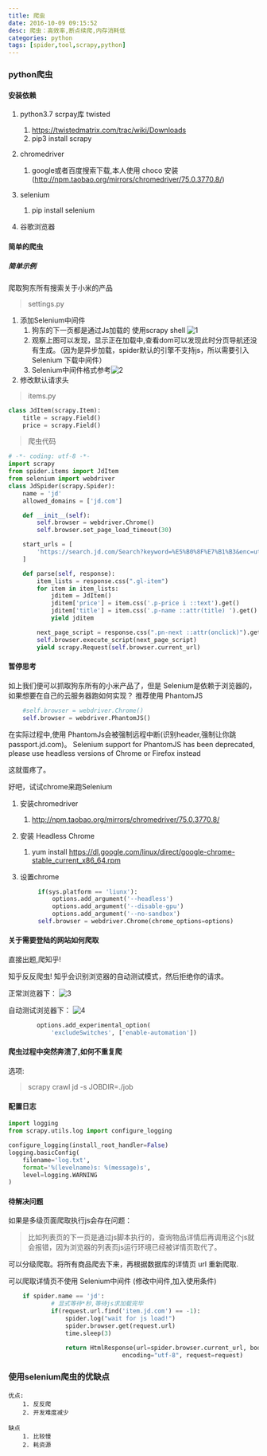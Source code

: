 ```yaml
---
title: 爬虫
date: 2016-10-09 09:15:52
desc: 爬虫：高效率,断点续爬,内存消耗低
categories: python
tags: [spider,tool,scrapy,python]
---
```

### python爬虫

#### 安装依赖

1. python3.7 scrpay库 twisted
    1. https://twistedmatrix.com/trac/wiki/Downloads
    1. pip3 install scrapy
2. chromedriver
   1. google或者百度搜索下载,本人使用 choco 安装 (http://npm.taobao.org/mirrors/chromedriver/75.0.3770.8/)
3. selenium
   1. pip install selenium

4. 谷歌浏览器

#### 简单的爬虫

##### 简单示例

爬取狗东所有搜索关于小米的产品

> settings.py

1. 添加Selenium中间件
    1. 狗东的下一页都是通过Js加载的 使用scrapy shell ![1](/1.png)
    1. 观察上图可以发现，显示正在加载中,查看dom可以发现此时分页导航还没有生成。（因为是异步加载，spider默认的引擎不支持js，所以需要引入 Selenium 下载中间件）
    1. Selenium中间件格式参考![2](/2.png)
2. 修改默认请求头

> items.py

``` python 
class JdItem(scrapy.Item):
    title = scrapy.Field()
    price = scrapy.Field()
```

>爬虫代码

```python
# -*- coding: utf-8 -*-
import scrapy
from spider.items import JdItem
from selenium import webdriver
class JdSpider(scrapy.Spider):
    name = 'jd'
    allowed_domains = ['jd.com']

    def __init__(self):
        self.browser = webdriver.Chrome()
        self.browser.set_page_load_timeout(30)

    start_urls = [
        'https://search.jd.com/Search?keyword=%E5%B0%8F%E7%B1%B3&enc=utf-8'
    ]

    def parse(self, response):
        item_lists = response.css(".gl-item")
        for item in item_lists:
            jditem = JdItem()
            jditem['price'] = item.css('.p-price i ::text').get()
            jditem['title'] = item.css('.p-name ::attr(title) ').get()
            yield jditem

        next_page_script = response.css(".pn-next ::attr(onclick)").get()
        self.browser.execute_script(next_page_script)
        yield scrapy.Request(self.browser.current_url)
```

#### 暂停思考

如上我们便可以抓取狗东所有的小米产品了，但是 Selenium是依赖于浏览器的，如果想要在自己的云服务器跑如何实现？
推荐使用 PhantomJS

```python
    #self.browser = webdriver.Chrome()
    self.browser = webdriver.PhantomJS()
```

在实际过程中,使用 PhantomJs会被强制远程中断(识别header,强制让你跳 passport.jd.com)。
Selenium support for PhantomJS has been deprecated, please use headless versions of Chrome or Firefox instead

这就蛋疼了。

好吧，试试chrome来跑Selenium

1. 安装chromedriver
    1. http://npm.taobao.org/mirrors/chromedriver/75.0.3770.8/
2. 安装 Headless Chrome
    1. yum install https://dl.google.com/linux/direct/google-chrome-stable_current_x86_64.rpm

3. 设置chrome
   ```python
        if(sys.platform == 'liunx'):
            options.add_argument('--headless')
            options.add_argument('--disable-gpu')
            options.add_argument('--no-sandbox')
        self.browser = webdriver.Chrome(chrome_options=options)
   ```



#### 关于需要登陆的网站如何爬取

直接出题,爬知乎!

知乎反反爬虫!
知乎会识别浏览器的自动测试模式，然后拒绝你的请求。

正常浏览器下：
![3](/3.png)

自动测试浏览器下：
![4](/4.png)

```python
        options.add_experimental_option(
            'excludeSwitches', ['enable-automation'])
```

#### 爬虫过程中突然奔溃了,如何不重复爬

选项: 

> scrapy crawl jd -s JOBDIR=./job

#### 配置日志

```python
import logging
from scrapy.utils.log import configure_logging

configure_logging(install_root_handler=False)
logging.basicConfig(
    filename='log.txt',
    format='%(levelname)s: %(message)s',
    level=logging.WARNING
)
```

#### 待解决问题

如果是多级页面爬取执行js会存在问题：

>比如列表页的下一页是通过js脚本执行的，查询物品详情后再调用这个js就会报错，因为浏览器的列表页js运行环境已经被详情页取代了。

可以分级爬取。将所有商品爬去下来，再根据数据库的详情页 url 重新爬取.

可以爬取详情页不使用 Selenium中间件 (修改中间件,加入使用条件)

```python
    if spider.name == 'jd':
            # 显式等待*秒,等待js求加载完毕
            if(request.url.find('item.jd.com') == -1):
                spider.log("wait for js load!")
                spider.browser.get(request.url)
                time.sleep(3)

                return HtmlResponse(url=spider.browser.current_url, body=spider.browser.page_source,
                                encoding="utf-8", request=request)
```

### 使用selenium爬虫的优缺点
    优点:
        1. 反反爬
        2. 开发难度减少
   
    缺点
        1. 比较慢
        2. 耗资源